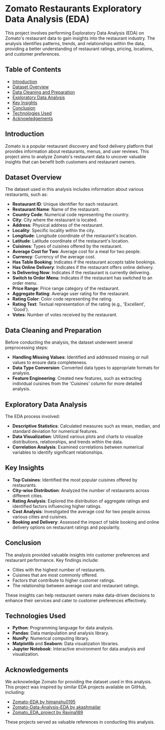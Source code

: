 # Zomato Restaurants Exploratory Data Analysis (EDA)

This project involves performing Exploratory Data Analysis (EDA) on Zomato's restaurant data to gain insights into the restaurant industry. The analysis identifies patterns, trends, and relationships within the data, providing a better understanding of restaurant ratings, pricing, locations, and customer preferences.

## Table of Contents

- [Introduction](#introduction)
- [Dataset Overview](#dataset-overview)
- [Data Cleaning and Preparation](#data-cleaning-and-preparation)
- [Exploratory Data Analysis](#exploratory-data-analysis)
- [Key Insights](#key-insights)
- [Conclusion](#conclusion)
- [Technologies Used](#technologies-used)
- [Acknowledgements](#acknowledgements)

## Introduction

Zomato is a popular restaurant discovery and food delivery platform that provides information about restaurants, menus, and user reviews. This project aims to analyze Zomato's restaurant data to uncover valuable insights that can benefit both customers and restaurant owners.

## Dataset Overview

The dataset used in this analysis includes information about various restaurants, such as:

- **Restaurant ID**: Unique identifier for each restaurant.
- **Restaurant Name**: Name of the restaurant.
- **Country Code**: Numerical code representing the country.
- **City**: City where the restaurant is located.
- **Address**: Physical address of the restaurant.
- **Locality**: Specific locality within the city.
- **Longitude**: Longitude coordinate of the restaurant's location.
- **Latitude**: Latitude coordinate of the restaurant's location.
- **Cuisines**: Types of cuisines offered by the restaurant.
- **Average Cost for Two**: Average cost for a meal for two people.
- **Currency**: Currency of the average cost.
- **Has Table Booking**: Indicates if the restaurant accepts table bookings.
- **Has Online Delivery**: Indicates if the restaurant offers online delivery.
- **Is Delivering Now**: Indicates if the restaurant is currently delivering.
- **Switch to Order Menu**: Indicates if the restaurant has switched to an order menu.
- **Price Range**: Price range category of the restaurant.
- **Aggregate Rating**: Average user rating for the restaurant.
- **Rating Color**: Color code representing the rating.
- **Rating Text**: Textual representation of the rating (e.g., 'Excellent', 'Good').
- **Votes**: Number of votes received by the restaurant.

## Data Cleaning and Preparation

Before conducting the analysis, the dataset underwent several preprocessing steps:

- **Handling Missing Values**: Identified and addressed missing or null values to ensure data completeness.
- **Data Type Conversion**: Converted data types to appropriate formats for analysis.
- **Feature Engineering**: Created new features, such as extracting individual cuisines from the 'Cuisines' column for more detailed analysis.

## Exploratory Data Analysis

The EDA process involved:

- **Descriptive Statistics**: Calculated measures such as mean, median, and standard deviation for numerical features.
- **Data Visualization**: Utilized various plots and charts to visualize distributions, relationships, and trends within the data.
- **Correlation Analysis**: Examined correlations between numerical variables to identify significant relationships.

## Key Insights

- **Top Cuisines**: Identified the most popular cuisines offered by restaurants.
- **City-wise Distribution**: Analyzed the number of restaurants across different cities.
- **Rating Analysis**: Explored the distribution of aggregate ratings and identified factors influencing higher ratings.
- **Cost Analysis**: Investigated the average cost for two people across various cities and cuisines.
- **Booking and Delivery**: Assessed the impact of table booking and online delivery options on restaurant ratings and popularity.

## Conclusion

The analysis provided valuable insights into customer preferences and restaurant performance. Key findings include:

- Cities with the highest number of restaurants.
- Cuisines that are most commonly offered.
- Factors that contribute to higher customer ratings.
- The relationship between average cost and restaurant ratings.

These insights can help restaurant owners make data-driven decisions to enhance their services and cater to customer preferences effectively.

## Technologies Used

- **Python**: Programming language for data analysis.
- **Pandas**: Data manipulation and analysis library.
- **NumPy**: Numerical computing library.
- **Matplotlib** and **Seaborn**: Data visualization libraries.
- **Jupyter Notebook**: Interactive environment for data analysis and visualization.

## Acknowledgements

We acknowledge Zomato for providing the dataset used in this analysis. This project was inspired by similar EDA projects available on GitHub, including:

- [Zomato-EDA by himanshu0195](https://github.com/himanshu0195/Zomato-EDA)
- [Zomato-Data-Analysis-EDA by akashmailar](https://github.com/akashmailar/Zomato-Data-Analysis-EDA)
- [Zomato_EDA_project by Ravina189](https://github.com/Ravina189/Zomato_EDA_project)

These projects served as valuable references in conducting this analysis.

